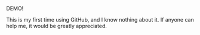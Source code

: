 DEMO!


This is my first time using GitHub, and I know nothing about it. If anyone can help me, it would be greatly appreciated.
